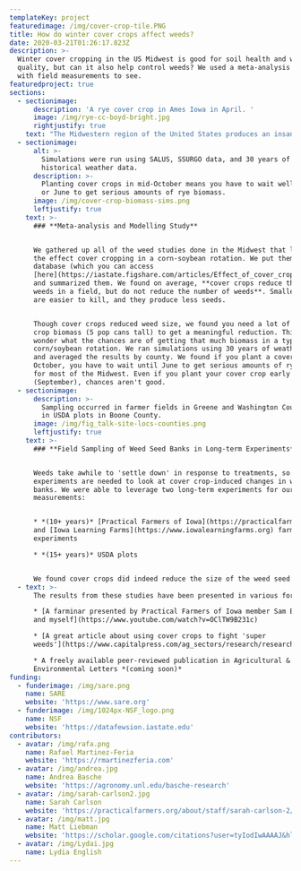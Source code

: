 ```yaml
---
templateKey: project
featuredimage: /img/cover-crop-tile.PNG
title: How do winter cover crops affect weeds?
date: 2020-03-21T01:26:17.823Z
description: >-
  Winter cover cropping in the US Midwest is good for soil health and water
  quality, but can it also help control weeds? We used a meta-analysis coupled
  with field measurements to see. 
featuredproject: true
sections:
  - sectionimage:
      description: 'A rye cover crop in Ames Iowa in April. '
      image: /img/rye-cc-boyd-bright.jpg
      rightjustify: true
    text: "The Midwestern region of the United States produces an insane amount of corn - around a third of the world's production comes from these 12 states. Much of that corn is produced using a rotation of corn and soybean, both of which are planted in the spring (April/May) and harvested in the fall (Oct/Nov), leaving the ground bare over the winter.  Using winter cover crops as part of this rotation protects the soil from erosion and soaks up extra nutrients in the spring before the main crop is planted (thus keeping those nutrients out of our water). However, these benefits are hard to monetize.  Many people wonder if cover crops can reduce weed control costs. \r\n\r\nTo answer that question my colleagues and I used two approaches.\r\n"
  - sectionimage:
      alt: >-
        Simulations were run using SALUS, SSURGO data, and 30 years of
        historical weather data. 
      description: >-
        Planting cover crops in mid-October means you have to wait well into May
        or June to get serious amounts of rye biomass. 
      image: /img/cover-crop-biomass-sims.png
      leftjustify: true
    text: >-
      ### **Meta-analysis and Modelling Study**


      We gathered up all of the weed studies done in the Midwest that looked at
      the effect cover cropping in a corn-soybean rotation. We put them into a
      database (which you can access
      [here](https://iastate.figshare.com/articles/Effect_of_cover_crops_on_weed_biomass_and_density_in_the_US_Midwest_Corn_Belt_meta-analysis_dataset/11933214))
      and summarized them. We found on average, **cover crops reduce the size of
      weeds in a field, but do not reduce the number of weeds**. Smaller weeds
      are easier to kill, and they produce less seeds. 


      Though cover crops reduced weed size, we found you need a lot of cover
      crop biomass (5 pop cans tall) to get a meaningful reduction. This made us
      wonder what the chances are of getting that much biomass in a typical
      corn/soybean rotation. We ran simulations using 30 years of weather data
      and averaged the results by county. We found if you plant a cover crop in
      October, you have to wait until June to get serious amounts of rye biomass
      for most of the Midwest. Even if you plant your cover crop early
      (September), chances aren't good.
  - sectionimage:
      description: >-
        Sampling occurred in farmer fields in Greene and Washington Counties and
        in USDA plots in Boone County.
      image: /img/fig_talk-site-locs-counties.png
      leftjustify: true
    text: >-
      ### **Field Sampling of Weed Seed Banks in Long-term Experiments**


      Weeds take awhile to 'settle down' in response to treatments, so long-term
      experiments are needed to look at cover crop-induced changes in weed seed
      banks. We were able to leverage two long-term experiments for our
      measurements:


      * *(10+ years)* [Practical Farmers of Iowa](https://practicalfarmers.org)
      and [Iowa Learning Farms](https://www.iowalearningfarms.org) farmer fields
      experiments

      * *(15+ years)* USDA plots


      We found cover crops did indeed reduce the size of the weed seed bank.
  - text: >-
      The results from these studies have been presented in various forms:

      * [A farminar presented by Practical Farmers of Iowa member Sam Bennett
      and myself](https://www.youtube.com/watch?v=OClTW9B231c)

      * [A great article about using cover crops to fight 'super
      weeds'](https://www.capitalpress.com/ag_sectors/research/researchers-growers-have-superweeds-in-their-sights/article_5a68f708-7635-11ea-be29-6fa72a7f6689.html)

      * A freely available peer-reviewed publication in Agricultural &
      Environmental Letters *(coming soon)*
funding:
  - funderimage: /img/sare.png
    name: SARE
    website: 'https://www.sare.org'
  - funderimage: /img/1024px-NSF_logo.png
    name: NSF
    website: 'https://datafewsion.iastate.edu'
contributors:
  - avatar: /img/rafa.png
    name: Rafael Martinez-Feria
    website: 'https://rmartinezferia.com'
  - avatar: /img/andrea.jpg
    name: Andrea Basche
    website: 'https://agronomy.unl.edu/basche-research'
  - avatar: /img/sarah-carlson2.jpg
    name: Sarah Carlson
    website: 'https://practicalfarmers.org/about/staff/sarah-carlson-2/'
  - avatar: /img/matt.jpg
    name: Matt Liebman
    website: 'https://scholar.google.com/citations?user=tyIodIwAAAAJ&hl=en'
  - avatar: /img/Lydai.jpg
    name: Lydia English
---
```


